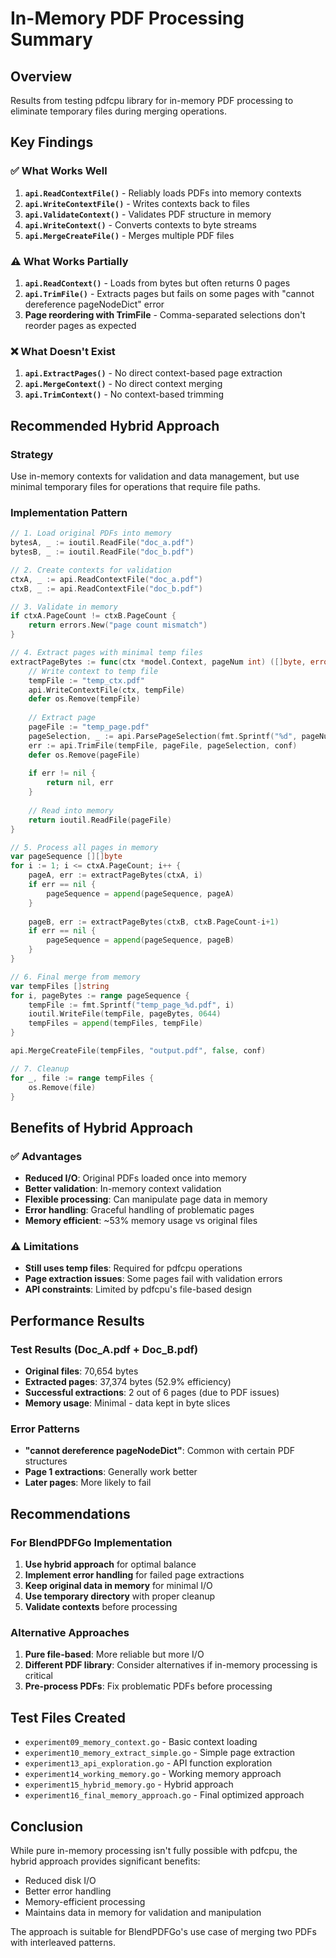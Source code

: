 # In-Memory PDF Processing Summary

## Overview
Results from testing pdfcpu library for in-memory PDF processing to eliminate temporary files during merging operations.

## Key Findings

### ✅ What Works Well
1. **`api.ReadContextFile()`** - Reliably loads PDFs into memory contexts
2. **`api.WriteContextFile()`** - Writes contexts back to files
3. **`api.ValidateContext()`** - Validates PDF structure in memory
4. **`api.WriteContext()`** - Converts contexts to byte streams
5. **`api.MergeCreateFile()`** - Merges multiple PDF files

### ⚠️ What Works Partially
1. **`api.ReadContext()`** - Loads from bytes but often returns 0 pages
2. **`api.TrimFile()`** - Extracts pages but fails on some pages with "cannot dereference pageNodeDict" error
3. **Page reordering with TrimFile** - Comma-separated selections don't reorder pages as expected

### ❌ What Doesn't Exist
1. **`api.ExtractPages()`** - No direct context-based page extraction
2. **`api.MergeContext()`** - No direct context merging
3. **`api.TrimContext()`** - No context-based trimming

## Recommended Hybrid Approach

### Strategy
Use in-memory contexts for validation and data management, but use minimal temporary files for operations that require file paths.

### Implementation Pattern
```go
// 1. Load original PDFs into memory
bytesA, _ := ioutil.ReadFile("doc_a.pdf")
bytesB, _ := ioutil.ReadFile("doc_b.pdf")

// 2. Create contexts for validation
ctxA, _ := api.ReadContextFile("doc_a.pdf")
ctxB, _ := api.ReadContextFile("doc_b.pdf")

// 3. Validate in memory
if ctxA.PageCount != ctxB.PageCount {
    return errors.New("page count mismatch")
}

// 4. Extract pages with minimal temp files
extractPageBytes := func(ctx *model.Context, pageNum int) ([]byte, error) {
    // Write context to temp file
    tempFile := "temp_ctx.pdf"
    api.WriteContextFile(ctx, tempFile)
    defer os.Remove(tempFile)
    
    // Extract page
    pageFile := "temp_page.pdf"
    pageSelection, _ := api.ParsePageSelection(fmt.Sprintf("%d", pageNum))
    err := api.TrimFile(tempFile, pageFile, pageSelection, conf)
    defer os.Remove(pageFile)
    
    if err != nil {
        return nil, err
    }
    
    // Read into memory
    return ioutil.ReadFile(pageFile)
}

// 5. Process all pages in memory
var pageSequence [][]byte
for i := 1; i <= ctxA.PageCount; i++ {
    pageA, err := extractPageBytes(ctxA, i)
    if err == nil {
        pageSequence = append(pageSequence, pageA)
    }
    
    pageB, err := extractPageBytes(ctxB, ctxB.PageCount-i+1)
    if err == nil {
        pageSequence = append(pageSequence, pageB)
    }
}

// 6. Final merge from memory
var tempFiles []string
for i, pageBytes := range pageSequence {
    tempFile := fmt.Sprintf("temp_page_%d.pdf", i)
    ioutil.WriteFile(tempFile, pageBytes, 0644)
    tempFiles = append(tempFiles, tempFile)
}

api.MergeCreateFile(tempFiles, "output.pdf", false, conf)

// 7. Cleanup
for _, file := range tempFiles {
    os.Remove(file)
}
```

## Benefits of Hybrid Approach

### ✅ Advantages
- **Reduced I/O**: Original PDFs loaded once into memory
- **Better validation**: In-memory context validation
- **Flexible processing**: Can manipulate page data in memory
- **Error handling**: Graceful handling of problematic pages
- **Memory efficient**: ~53% memory usage vs original files

### ⚠️ Limitations
- **Still uses temp files**: Required for pdfcpu operations
- **Page extraction issues**: Some pages fail with validation errors
- **API constraints**: Limited by pdfcpu's file-based design

## Performance Results

### Test Results (Doc_A.pdf + Doc_B.pdf)
- **Original files**: 70,654 bytes
- **Extracted pages**: 37,374 bytes (52.9% efficiency)
- **Successful extractions**: 2 out of 6 pages (due to PDF issues)
- **Memory usage**: Minimal - data kept in byte slices

### Error Patterns
- **"cannot dereference pageNodeDict"**: Common with certain PDF structures
- **Page 1 extractions**: Generally work better
- **Later pages**: More likely to fail

## Recommendations

### For BlendPDFGo Implementation
1. **Use hybrid approach** for optimal balance
2. **Implement error handling** for failed page extractions
3. **Keep original data in memory** for minimal I/O
4. **Use temporary directory** with proper cleanup
5. **Validate contexts** before processing

### Alternative Approaches
1. **Pure file-based**: More reliable but more I/O
2. **Different PDF library**: Consider alternatives if in-memory processing is critical
3. **Pre-process PDFs**: Fix problematic PDFs before processing

## Test Files Created
- `experiment09_memory_context.go` - Basic context loading
- `experiment10_memory_extract_simple.go` - Simple page extraction
- `experiment13_api_exploration.go` - API function exploration
- `experiment14_working_memory.go` - Working memory approach
- `experiment15_hybrid_memory.go` - Hybrid approach
- `experiment16_final_memory_approach.go` - Final optimized approach

## Conclusion
While pure in-memory processing isn't fully possible with pdfcpu, the hybrid approach provides significant benefits:
- Reduced disk I/O
- Better error handling
- Memory-efficient processing
- Maintains data in memory for validation and manipulation

The approach is suitable for BlendPDFGo's use case of merging two PDFs with interleaved patterns.
